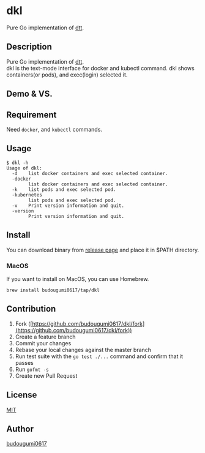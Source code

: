 # dkl
Pure Go implementation of [dtt][dtt].

## Description
Pure Go implementation of [dtt][dtt].  
dkl is the text-mode interface for docker and kubectl command. dkl shows containers(or pods), and exec(login) selected it.

## Demo & VS.

## Requirement
Need `docker`, and `kubectl` commands.

## Usage

```
$ dkl -h
Usage of dkl:
  -d    list docker containers and exec selected container.
  -docker
        list docker containers and exec selected container.
  -k    list pods and exec selected pod.
  -kubernetes
        list pods and exec selected pod.
  -v    Print version information and quit.
  -version
        Print version information and quit.
```

## Install
You can download binary from [release page](https://github.com/budougumi0617/dkl/releases) and place it in $PATH directory.

### MacOS
If you want to install on MacOS, you can use Homebrew.
```
brew install budougumi0617/tap/dkl
```


## Contribution
1. Fork ([https://github.com/budougumi0617/dkl/fork](https://github.com/budougumi0617/dkl/fork))
2. Create a feature branch
3. Commit your changes
4. Rebase your local changes against the master branch
5. Run test suite with the `go test ./...` command and confirm that it passes
6. Run `gofmt -s`
7. Create new Pull Request

## License

[MIT](https://github.com/budougumi0617/dkl/blob/master/LICENSE)

## Author
[budougumi0617](https://github.com/budougumi0617)

[dtt]: https://github.com/ymizushi/dtt
